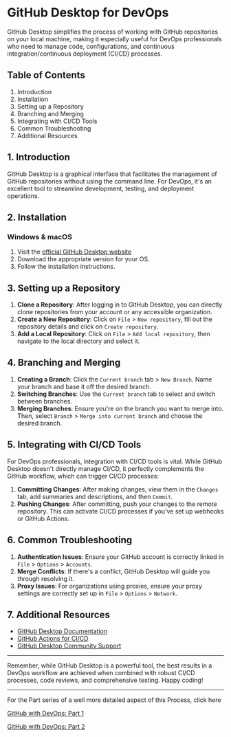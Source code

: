 # GitHub Desktop for DevOps

GitHub Desktop simplifies the process of working with GitHub repositories on your local machine, making it especially useful for DevOps professionals who need to manage code, configurations, and continuous integration/continuous deployment (CI/CD) processes.

## Table of Contents
1. Introduction
2. Installation
3. Setting up a Repository
4. Branching and Merging
5. Integrating with CI/CD Tools
6. Common Troubleshooting
7. Additional Resources

## 1. Introduction
GitHub Desktop is a graphical interface that facilitates the management of GitHub repositories without using the command line. For DevOps, it's an excellent tool to streamline development, testing, and deployment operations.

## 2. Installation

### Windows & macOS
1. Visit the [official GitHub Desktop website](https://desktop.github.com/)
2. Download the appropriate version for your OS.
3. Follow the installation instructions.

## 3. Setting up a Repository

1. **Clone a Repository**: After logging in to GitHub Desktop, you can directly clone repositories from your account or any accessible organization.
2. **Create a New Repository**: Click on `File` > `New repository`, fill out the repository details and click on `Create repository`.
3. **Add a Local Repository**: Click on `File` > `Add local repository`, then navigate to the local directory and select it.

## 4. Branching and Merging

1. **Creating a Branch**: Click the `Current branch` tab > `New Branch`. Name your branch and base it off the desired branch.
2. **Switching Branches**: Use the `Current branch` tab to select and switch between branches.
3. **Merging Branches**: Ensure you're on the branch you want to merge into. Then, select `Branch` > `Merge into current branch` and choose the desired branch.

## 5. Integrating with CI/CD Tools

For DevOps professionals, integration with CI/CD tools is vital. While GitHub Desktop doesn't directly manage CI/CD, it perfectly complements the GitHub workflow, which can trigger CI/CD processes:

1. **Committing Changes**: After making changes, view them in the `Changes` tab, add summaries and descriptions, and then `Commit`.
2. **Pushing Changes**: After committing, push your changes to the remote repository. This can activate CI/CD processes if you've set up webhooks or GitHub Actions.

## 6. Common Troubleshooting

1. **Authentication Issues**: Ensure your GitHub account is correctly linked in `File` > `Options` > `Accounts`.
2. **Merge Conflicts**: If there's a conflict, GitHub Desktop will guide you through resolving it.
3. **Proxy Issues**: For organizations using proxies, ensure your proxy settings are correctly set up in `File` > `Options` > `Network`.

## 7. Additional Resources

- [GitHub Desktop Documentation](https://help.github.com/en/desktop)
- [GitHub Actions for CI/CD](https://github.com/features/actions)
- [GitHub Desktop Community Support](https://github.community/t5/GitHub-Desktop/bd-p/desktop)

---

Remember, while GitHub Desktop is a powerful tool, the best results in a DevOps workflow are achieved when combined with robust CI/CD processes, code reviews, and comprehensive testing. Happy coding! 

---
For the Part series of a well more detailed aspect of this Process, click here

[GitHub with DevOps: Part 1](https://github.com/PreciousEddy/Presh-Intro-to-GitHub-Desktop/blob/main/GitHub%20with%20DevOps%3A%20Part%201/Github%20with%20DevOps%3A%20Part%201.md#github-with-devops-readme-part-1)

[GitHub with DevOps: Part 2](https://github.com/PreciousEddy/Presh-Intro-to-GitHub-Desktop/blob/main/GitHub%20with%20DevOps%3A%20Part%202/GitHub%20with%20DevOps%3A%20Part%202.md#github-with-devops-part-2)